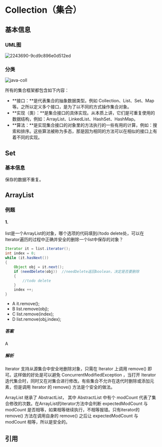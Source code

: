 # Collection（集合）



##  基本信息

### UML图

![2243690-9cd9c896e0d512ed](https://image-hosting.jellyfishmix.com/20200629203809.jpg)

### 分类

![java-coll](https://image-hosting.jellyfishmix.com/20200629203645.png)

所有的集合框架都包含如下内容：

- **接口：**是代表集合的抽象数据类型。例如 Collection、List、Set、Map 等。之所以定义多个接口，是为了以不同的方式操作集合对象。
- **实现（类）：**是集合接口的具体实现。从本质上讲，它们是可重复使用的数据结构，例如：ArrayList、LinkedList、HashSet、HashMap。
- **算法：**是实现集合接口的对象里的方法执行的一些有用的计算，例如：搜索和排序。这些算法被称为多态，那是因为相同的方法可以在相似的接口上有着不同的实现。



## Set

### 基本信息

保存的数据不重复。



## ArrayList

### 例题

#### 1.

list是一个ArrayList的对象，哪个选项的代码填到//todo delete处，可以在Iterator遍历的过程中正确并安全的删除一个list中保存的对象？

```java
Iterator it = list.iterator();
int index = 0;
while (it.hasNext())
{
    Object obj = it.next();
    if (needDelete(obj))  //needDelete返回boolean，决定是否要删除
    {
        //todo delete
    }
    index ++;
}
```

- A it.remove();
- B list.remove(obj);
- C list.remove(index);
- D list.remove(obj,index);

##### 答案

A

##### 解析

Iterator 支持从源集合中安全地删除对象，只需在 Iterator 上调用 remove() 即可。这样做的好处是可以避免 ConcurrentModifiedException ，当打开 Iterator 迭代集合时，同时又在对集合进行修改。有些集合不允许在迭代时删除或添加元素，但是调用 Iterator 的 remove() 方法是个安全的做法。 

ArrayList 继承了 AbstractList， 其中 AbstractList 中有个 modCount 代表了集合修改的次数。在ArrayList的iterator方法中会判断 expectedModCount 与 modCount 是否相等，如果相等继续执行，不相等报错。只有iterator的 remove() 方法在调用自身的 remove() 之后让 expectedModCount 与modCount 相等，所以是安全的。



## 引用


